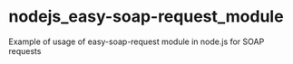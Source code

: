 # nodejs_easy-soap-request_module
Example of usage of easy-soap-request module in node.js for SOAP requests

